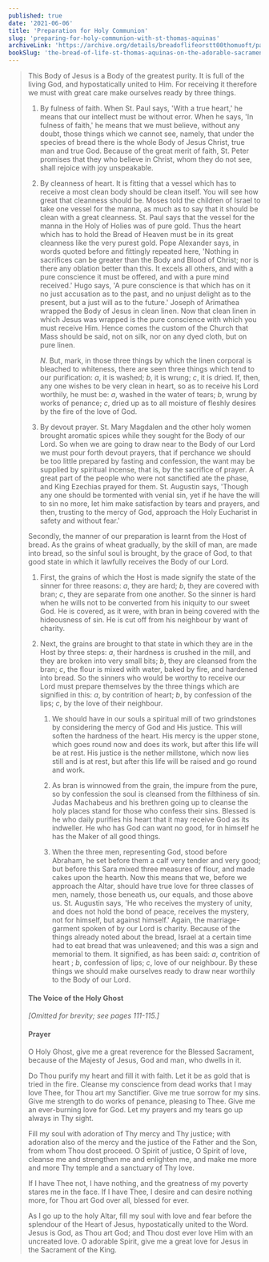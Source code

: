 ```yaml
---
published: true
date: '2021-06-06'
title: 'Preparation for Holy Communion'
slug: 'preparing-for-holy-communion-with-st-thomas-aquinas'
archiveLink: 'https://archive.org/details/breadoflifeorstt00thomuoft/page/106?view=theater'
bookSlug: 'the-bread-of-life-st-thomas-aquinas-on-the-adorable-sacrament-of-the-altar'
---
```


> This Body of Jesus is a Body of the greatest purity. It is full of the living God, and hypostatically united to Him. For receiving it therefore we must with great care make ourselves ready by three things.
>
> 1. By fulness of faith. When St. Paul says, 'With a true heart,' he means that our intellect must be without error. When he says, 'In fulness of faith,' he means that we must believe, without any doubt, those things which we cannot see, namely, that under the species of bread there is the whole Body of Jesus Christ, true man and true God. Because of the great merit of faith, St. Peter promises that they who believe in Christ, whom they do not see, shall rejoice with joy unspeakable.
>
> 2. By cleanness of heart. It is fitting that a vessel which has to receive a most clean body should be clean itself. You will see how great that cleanness should be. Moses told the children of Israel to take one vessel for the manna, as much as to say that it should be clean with a great cleanness. St. Paul says that the vessel for the manna in the Holy of Holies was of pure gold. Thus the heart which has to hold the Bread of Heaven must be in its great cleanness like the very purest gold. Pope Alexander says, in words quoted before and fittingly repeated here, 'Nothing in sacrifices can be greater than the Body and Blood of Christ; nor is there any oblation better than this. It excels all others, and with a pure conscience it must be offered, and with a pure mind received.' Hugo says, 'A pure conscience is that which has on it no just accusation as to the past, and no unjust delight as to the present, but a just will as to the future.' Joseph of Arimathea wrapped the Body of Jesus in clean linen. Now that clean linen in which Jesus was wrapped is the pure conscience with which you must receive Him. Hence comes the custom of the Church that Mass should be said, not on silk, nor on any dyed cloth, but on pure linen.
>
>    *N.* But, mark, in those three things by which the linen corporal is bleached to whiteness, there are seen three things which tend to our purification: *a*, it is washed; *b*, it is wrung; *c*, it is dried. If, then, any one wishes to be very clean in heart, so as to receive his Lord worthily, he must be: *a*, washed in the water of tears; *b*, wrung by works of penance; *c*, dried up as to all moisture of fleshly desires by the fire of the love of God.
>
> 3. By devout prayer. St. Mary Magdalen and the other holy women brought aromatic spices while they sought for the Body of our Lord. So when we are going to draw near to the Body of our Lord we must pour forth devout prayers, that if perchance we should be too little prepared by fasting and confession, the want may be supplied by spiritual incense, that is, by the sacrifice of prayer. A great part of the people who were not sanctified ate the phase, and King Ezechias prayed for them. St. Augustin says, 'Though any one should be tormented with venial sin, yet if he have the will to sin no more, let him make satisfaction by tears and prayers, and then, trusting to the mercy of God, approach the Holy Eucharist in safety and without fear.'
>
> Secondly, the manner of our preparation is learnt from the Host of bread. As the grains of wheat gradually, by the skill of man, are made into bread, so the sinful soul is brought, by the grace of God, to that good state in which it lawfully receives the Body of our Lord.
>
> 1. First, the grains of which the Host is made signify the state of the sinner for three reasons: *a*, they are hard; *b*, they are covered with bran; *c*, they are separate from one another. So the sinner is hard when he wills not to be converted from his iniquity to our sweet God. He is covered, as it were, with bran in being covered with the hideousness of sin. He is cut off from his neighbour by want of charity.
>
> 2. Next, the grains are brought to that state in which they are in the Host by three steps: *a*, their hardness is crushed in the mill, and they are broken into very small bits; *b*, they are cleansed from the bran; *c*, the flour is mixed with water, baked by fire, and hardened into bread. So the sinners who would be worthy to receive our Lord must prepare themselves by the three things which are signified in this: *a*, by contrition of heart; *b*, by confession of the lips; *c*, by the love of their neighbour.
>
>    1. We should have in our souls a spiritual mill of two grindstones by considering the mercy of God and His justice. This will soften the hardness of the heart. His mercy is the upper stone, which goes round now and does its work, but after this life will be at rest. His justice is the nether millstone, which now lies still and is at rest, but after this life will be raised and go round and work.
>
>    2. As bran is winnowed from the grain, the impure from the pure, so by confession the soul is cleansed from the filthiness of sin. Judas Machabeus and his brethren going up to cleanse the holy places stand for those who confess their sins. Blessed is he who daily purifies his heart that it may receive God as its indweller. He who has God can want no good, for in himself he has the Maker of all good things.
>
>    3. When the three men, representing God, stood before Abraham, he set before them a calf very tender and very good; but before this Sara mixed three measures of flour, and made cakes upon the hearth. Now this means that we, before we approach the Altar, should have true love for three classes of men, namely, those beneath us, our equals, and those above us. St. Augustin says, 'He who receives the mystery of unity, and does not hold the bond of peace, receives the mystery, not for himself, but against himself.' Again, the marriage-garment spoken of by our Lord is charity. Because of the things already noted about the bread, Israel at a certain time had to eat bread that was unleavened; and this was a sign and memorial to them. It signified, as has been said: *a*, contrition of heart ; *b*, confession of lips; *c*, love of our neighbour. By these things we should make ourselves ready to draw near worthily to the Body of our Lord.
>
> #### The Voice of the Holy Ghost
>
> *[Omitted for brevity; see pages 111-115.]*
>
> #### Prayer
>
> O Holy Ghost, give me a great reverence for the Blessed Sacrament, because of the Majesty of Jesus, God and man, who dwells in it.
>
> Do Thou purify my heart and fill it with faith. Let it be as gold that is tried in the fire. Cleanse my conscience from dead works that I may love Thee, for Thou art my Sanctifier. Give me true sorrow for my sins. Give me strength to do works of penance, pleasing to Thee. Give me an ever-burning love for God. Let my prayers and my tears go up always in Thy sight.
>
> Fill my soul with adoration of Thy mercy and Thy justice; with adoration also of the mercy and the justice of the Father and the Son, from whom Thou dost proceed. O Spirit of justice, O Spirit of love, cleanse me and strengthen me and enlighten me, and make me more and more Thy temple and a sanctuary of Thy love.
>
> If I have Thee not, I have nothing, and the greatness of my poverty stares me in the face. If I have Thee, I desire and can desire nothing more, for Thou art God over all, blessed for ever.
>
> As I go up to the holy Altar, fill my soul with love and fear before the splendour of the Heart of Jesus, hypostatically united to the Word. Jesus is God, as Thou art God; and Thou dost ever love Him with an uncreated love. O adorable Spirit, give me a great love for Jesus in the Sacrament of the King.
